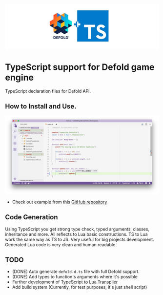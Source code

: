 ![Defold TypeScript](img/logo.jpg?raw=true "Defold TypeScript")

# TypeScript support for Defold game engine
TypeScript declaration files for Defold API.

## How to Install and Use.
![VS Code Defold TypeScript](img/vscode.jpg?raw=true "VS Code Defold TypeScript")
- Check out example from this [GitHub repository](https://github.com/Perryvw/TypescriptToLua)

## Code Generation
Using TypeScript you get strong type check, typed arguments, classes, inheritance and more. All reflects to Lua basic constructions. TS to Lua work the same way as TS to JS. Very useful for big projects development. Generated Lua code is very clean and human readable. 

## TODO
- (DONE) Auto generate `defold.d.ts` file with full Defold support.
- (DONE) Add types to function's arguments where it's possible
- Further development of [TypeScript to Lua Transpiler](https://github.com/Perryvw/TypescriptToLua)
- Add build system (Currently, for test purposes, it's just shell script)
